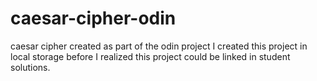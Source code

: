 # caesar-cipher-odin
caesar cipher created as part of the odin project
I created this project in local storage before I realized this project could be linked in student solutions.